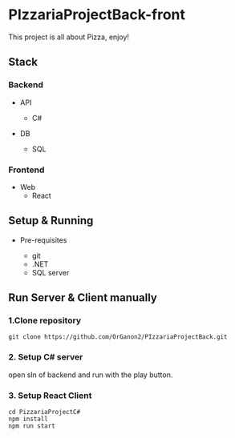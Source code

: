 # PIzzariaProjectBack-front


This project is all about Pizza, enjoy!

## Stack
### Backend

- API
  - C#

- DB
  - SQL

### Frontend

- Web
  - React

## Setup & Running

- Pre-requisites

  - git
  - .NET
  - SQL server

## Run Server & Client manually
### 1.Clone repository
```
git clone https://github.com/OrGanon2/PIzzariaProjectBack.git
```
### 2. Setup C# server
open sln of backend and run with the play button.
### 3. Setup React Client
```
cd PizzariaProjectC#
npm install
npm run start
```


